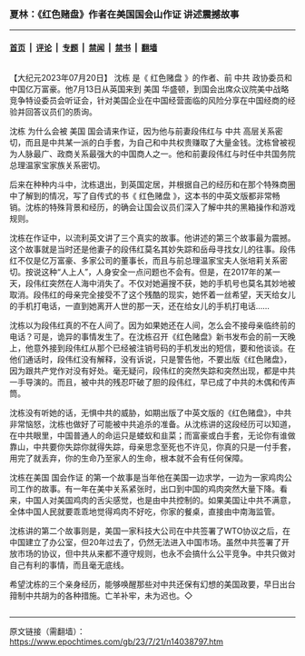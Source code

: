 ### 夏林：《红色赌盘》作者在美国国会山作证 讲述震撼故事

---

#### [首页](../../../..?n14038797) &nbsp;|&nbsp; [评论](../../../../../epoch-comment?n14038797) &nbsp;|&nbsp; [专题](../../../../../epoch-special?n14038797) &nbsp;|&nbsp; [禁闻](../../../../../epoch-news?n14038797) &nbsp;|&nbsp; [禁书](../../../../../books?n14038797) &nbsp;|&nbsp; [翻墙](https://github.com/gfw-breaker/nogfw/blob/master/README.md?n14038797)


<div class="column" id="artbody" itemprop="articleBody">
 <!-- article content begin -->
 <p>
  【大纪元2023年07月20日】
  <ok href="https://www.epochtimes.com/gb/tag/%E6%B2%88%E6%A0%8B.html">
   沈栋
  </ok>
  是《
  <ok href="https://www.epochtimes.com/gb/tag/%E7%BA%A2%E8%89%B2%E8%B5%8C%E7%9B%98.html">
   红色赌盘
  </ok>
  》的作者、前
  <ok href="https://www.epochtimes.com/gb/tag/%E4%B8%AD%E5%85%B1.html">
   中共
  </ok>
  政协委员和中国亿万富豪。他7月13日从英国来到
  <ok href="https://www.epochtimes.com/gb/tag/%E7%BE%8E%E5%9B%BD.html">
   美国
  </ok>
  华盛顿，到国会出席众议院美中战略竞争特设委员会听证会，针对美国企业在中国经营面临的风险分享在中国经商的经验并回答议员们的质询。
 </p>
 <p>
  <ok href="https://www.epochtimes.com/gb/tag/%E6%B2%88%E6%A0%8B.html">
   沈栋
  </ok>
  为什么会被
  <ok href="https://www.epochtimes.com/gb/tag/%E7%BE%8E%E5%9B%BD.html">
   美国
  </ok>
  国会请来作证，因为他与前妻段伟红与
  <ok href="https://www.epochtimes.com/gb/tag/%E4%B8%AD%E5%85%B1.html">
   中共
  </ok>
  高层关系密切，而且是中共某一派的白手套，为自己和中共权贵赚取了大量金钱。沈栋曾被视为人脉最广、政商关系最强大的中国商人之一。他和前妻段伟红与时任中共国务院总理温家宝家族关系密切。
 </p>
 <p>
  后来在种种内斗中，沈栋退出，到英国定居，并根据自己的经历和在那个特殊商圈中了解到的情况，写了自传式的书《
  <ok href="https://www.epochtimes.com/gb/tag/%E7%BA%A2%E8%89%B2%E8%B5%8C%E7%9B%98.html">
   红色赌盘
  </ok>
  》，这本书的中英文版都非常畅销。沈栋的特殊背景和经历，的确会让国会议员们深入了解中共的黑箱操作和游戏规则。
 </p>
 <p>
  沈栋在作证中，以流利英文讲了三个真实的故事。他讲述的第三个故事最为震撼。这个故事就是当时还是他妻子的段伟红莫名其妙失踪和岳母寻找女儿的往事。段伟红不仅是亿万富豪、多家公司的董事长，而且与前总理温家宝夫人张培莉关系密切。按说这种“人上人”，人身安全一点问题也不会有。但是，在2017年的某一天，段伟红突然在人海中消失了。不仅对她遍搜不获，她的手机号也莫名其妙地被取消。段伟红的母亲完全接受不了这个残酷的现实，她怀着一丝希望，天天给女儿的手机打电话，一直到她离开人世的那一天，还在给女儿的手机打电话……
 </p>
 <p>
  沈栋以为段伟红真的不在人间了。因为如果她还在人间，怎么会不接母亲临终前的电话？可是，诡异的事情发生了。在沈栋召开《红色赌盘》新书发布会的前一天晚上，他意外接到段伟红从那个已经被注销号码的手机发出的短信，要和他谈谈。在他们通话时，段伟红没有解释，没有诉说，只是警告他，不要出版《红色赌盘》，因为跟共产党作对没有好处。毫无疑问，段伟红的突然失踪和突然出现，都是中共一手导演的。而且，被中共的残忍吓破了胆的段伟红，早已成了中共的木偶和传声筒。
 </p>
 <p>
  沈栋没有听她的话，无惧中共的威胁，如期出版了中英文版的《红色赌盘》，中共非常恼怒，沈栋也做好了可能被中共追杀的准备。从沈栋讲的这段经历可以知道，在中共眼里，中国普通人的命运只是蝼蚁和韭菜；而富豪或白手套，无论你有谁做靠山，中共要你失踪你就得失踪，母亲思念至死也不许见，你真的只是一付手套，用完了就丢弃，你的生命乃至家人的生命，根本就不会有任何保障。
 </p>
 <p>
  沈栋在美国
  <ok href="https://www.epochtimes.com/gb/tag/%E5%9B%BD%E4%BC%9A%E4%BD%9C%E8%AF%81.html">
   国会作证
  </ok>
  的第一个故事是当年他在美国一边求学，一边为一家鸡肉公司工作的故事。有一年在美中关系紧张时，出口到中国的鸡肉突然大量下降。看来，中国人对美国鸡肉的舌尖感觉，也是由中共控制的。如果美国让中共不满意，全体中国人民就要乖乖地觉得鸡肉不好吃，你家的餐桌，直接由中南海监管。
 </p>
 <p>
  沈栋讲的第二个故事则是，美国一家科技大公司在中共签署了WTO协议之后，在中国建立了办公室，但20年过去了，仍然无法进入中国市场。虽然中共签署了开放市场的协议，但中共从来都不遵守规则，也永不会搞什么公平竞争。中共只做对自己有利的事情，而且毫无底线。
 </p>
 <p>
  希望沈栋的三个亲身经历，能够唤醒那些对中共还保有幻想的美国政要，早日出台箝制中共胡为的各种措施。亡羊补牢，未为迟也。◇
 </p>
 <!-- article content end -->
</div>


---

原文链接（需翻墙）：https://www.epochtimes.com/gb/23/7/21/n14038797.htm